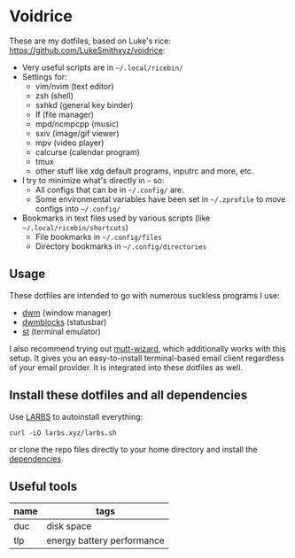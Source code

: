 # Voidrice

These are my dotfiles, based on Luke's rice: https://github.com/LukeSmithxyz/voidrice:

- Very useful scripts are in `~/.local/ricebin/`
- Settings for:
	- vim/nvim (text editor)
	- zsh (shell)
	- sxhkd (general key binder)
	- lf (file manager)
	- mpd/ncmpcpp (music)
	- sxiv (image/gif viewer)
	- mpv (video player)
	- calcurse (calendar program)
	- tmux
	- other stuff like xdg default programs, inputrc and more, etc.
- I try to minimize what's directly in `~` so:
	- All configs that can be in `~/.config/` are.
	- Some environmental variables have been set in `~/.zprofile` to move configs into `~/.config/`
- Bookmarks in text files used by various scripts (like `~/.local/ricebin/shortcuts`)
	- File bookmarks in `~/.config/files`
	- Directory bookmarks in `~/.config/directories`

## Usage

These dotfiles are intended to go with numerous suckless programs I use:

- [dwm](https://github.com/lukesmithxyz/dwm) (window manager)
- [dwmblocks](https://github.com/lukesmithxyz/dwmblocks) (statusbar)
- [st](https://github.com/lukesmithxyz/st) (terminal emulator)

I also recommend trying out
[mutt-wizard](https://github.com/lukesmithxyz/mutt-wizard), which additionally
works with this setup. It gives you an easy-to-install terminal-based email
client regardless of your email provider. It is integrated into these dotfiles
as well.

## Install these dotfiles and all dependencies

Use [LARBS](https://larbs.xyz) to autoinstall everything:

```
curl -LO larbs.xyz/larbs.sh
```

or clone the repo files directly to your home directory and install the
[dependencies](https://github.com/LukeSmithxyz/LARBS/blob/master/progs.csv).

## Useful tools

| name  | tags                       |
| ----- | ------                     |
| duc   | disk space                 |
| tlp   | energy battery performance |

